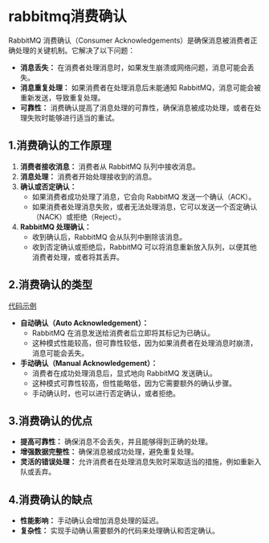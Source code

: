 # rabbitmq消费确认

RabbitMQ 消费确认（Consumer Acknowledgements）是确保消息被消费者正确处理的关键机制。它解决了以下问题：

* **消息丢失：** 在消费者处理消息时，如果发生崩溃或网络问题，消息可能会丢失。
* **消息重复处理：** 如果消费者在处理消息后未能通知 RabbitMQ，消息可能会被重新发送，导致重复处理。
* **可靠性：** 消费确认提高了消息处理的可靠性，确保消息被成功处理，或者在处理失败时能够进行适当的重试。

## 1.消费确认的工作原理

1.  **消费者接收消息：** 消费者从 RabbitMQ 队列中接收消息。
2.  **消息处理：** 消费者开始处理接收到的消息。
3.  **确认或否定确认：**
    * 如果消费者成功处理了消息，它会向 RabbitMQ 发送一个确认（ACK）。
    * 如果消费者处理消息失败，或者无法处理消息，它可以发送一个否定确认（NACK）或拒绝（Reject）。
4.  **RabbitMQ 处理确认：**
    * 收到确认后，RabbitMQ 会从队列中删除该消息。
    * 收到否定确认或拒绝后，RabbitMQ 可以将消息重新放入队列，以便其他消费者处理，或者将其丢弃。

## 2.消费确认的类型

[代码示例](../java/rabbitmq/rabbitmq消费确认.md)

* **自动确认（Auto Acknowledgement）：**
    * RabbitMQ 在消息发送给消费者后立即将其标记为已确认。
    * 这种模式性能较高，但可靠性较低，因为如果消费者在处理消息时崩溃，消息可能会丢失。
* **手动确认（Manual Acknowledgement）：**
    * 消费者在成功处理消息后，显式地向 RabbitMQ 发送确认。
    * 这种模式可靠性较高，但性能略低，因为它需要额外的确认步骤。
    * 手动确认时，也可以进行否定确认，或者拒绝。

## 3.消费确认的优点

* **提高可靠性：** 确保消息不会丢失，并且能够得到正确的处理。
* **增强数据完整性：** 确保消息被成功处理，避免重复处理。
* **灵活的错误处理：** 允许消费者在处理消息失败时采取适当的措施，例如重新入队或丢弃。

## 4.消费确认的缺点

* **性能影响：** 手动确认会增加消息处理的延迟。
* **复杂性：** 实现手动确认需要额外的代码来处理确认和否定确认。
